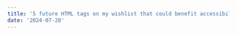 ```yaml
---
title: '5 future HTML tags on my wishlist that could benefit accessibility'
date: '2024-07-28'
---
```

